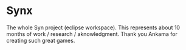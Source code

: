 Synx
====

The whole Syn project (eclipse workspace).
This represents about 10 months of work / research / aknowledgment.
Thank you Ankama for creating such great games.
